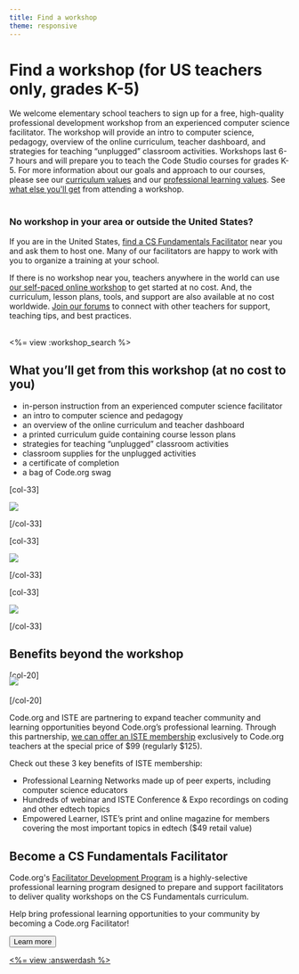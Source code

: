```yaml
---
title: Find a workshop
theme: responsive
---
```

# Find a workshop (for US teachers only, grades K-5)
We welcome elementary school teachers to sign up for a free, high-quality professional development workshop from an experienced computer science facilitator. The workshop will provide an intro to computer science, pedagogy, overview of the online curriculum, teacher dashboard, and strategies for teaching “unplugged” classroom activities. Workshops last 6-7 hours and will prepare you to teach the Code Studio courses for grades K-5. For more information about our goals and approach to our courses, please see our [curriculum values](/educate/curriculum/values) and our [professional learning values](/educate/professional-learning/values). See [what else you'll get](#get) from attending a workshop.
<br />
<br />
### No workshop in your area or outside the United States? <br />

If you are in the United States, [find a CS Fundamentals Facilitator](/educate/k5-affiliates-directory) near you and ask them to host one. Many of our facilitators are happy to work with you to organize a training at your school.

If there is no workshop near you, teachers anywhere in the world can use [our self-paced online workshop](/educate/professional-development-online) to get started at no cost. And, the curriculum, lesson plans, tools, and support are also available at no cost worldwide. [Join our forums](https://forum.code.org) to connect with other teachers for support, teaching tips, and best practices.
<br />
<br />

<%= view :workshop_search %>

<a id="get"></a>
## What you’ll get from this workshop (at no cost to you)
<ul><li>in-person instruction from an experienced computer science facilitator</li>
<li>an intro to computer science and pedagogy</li>
<li>an overview of the online curriculum and teacher dashboard</li>
<li>a printed curriculum guide containing course lesson plans</li>
<li>strategies for teaching “unplugged” classroom activities</li>
<li>classroom supplies for the unplugged activities</li>
<li>a certificate of completion</li>
<li>a bag of Code.org swag</li></ul>

[col-33]

<img src="/images/fit-200/swagbag.png"/>

[/col-33]

[col-33]

<img src="/images/fit-200/coursebook.png"/>

[/col-33]

[col-33]

<img src="/images/fit-200/k5certificate.png"/>

[/col-33]

<div style="clear:both"></div>

## Benefits beyond the workshop

[col-20]

<img style="margin-top:-20px;margin-bottom:-30px" src="/images/avatars/fit-200/iste.png"/>

[/col-20]

Code.org and ISTE are partnering to expand teacher community and learning opportunities beyond Code.org’s professional learning. Through this partnership, [we can offer an ISTE membership](https://www.iste.org/membership/code-org) exclusively to Code.org teachers at the special price of $99 (regularly $125).

Check out these 3 key benefits of ISTE membership:

- Professional Learning Networks made up of peer experts, including computer science educators
- Hundreds of webinar and ISTE Conference & Expo recordings on coding and other edtech topics
- Empowered Learner, ISTE’s print and online magazine for members covering the most important topics in edtech ($49 retail value)



## Become a CS Fundamentals Facilitator
Code.org's [Facilitator Development Program](/educate/professional-learning/facilitator) is a highly-selective professional learning program designed to prepare and support facilitators to deliver quality workshops on the CS Fundamentals curriculum.

Help bring professional learning opportunities to your community by becoming a Code.org Facilitator!

<a href="/educate/professional-learning/facilitator"><button>Learn more</button>

<%= view :answerdash %>
